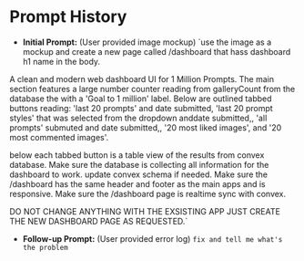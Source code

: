 # Prompt History

- **Initial Prompt:** (User provided image mockup)
  `use the image as a mockup and create a new page called /dashboard that hass dashboard h1 name in the body.

A clean and modern web dashboard UI for 1 Million Prompts. The main section features a large number counter reading from galleryCount from the database the with a 'Goal to 1 million' label. Below are outlined tabbed buttons reading: 'last 20 prompts' and date submitted, 'last 20 prompt styles' that was selected from the dropdown anddate submitted,, 'all prompts' submuted and date submitted,, '20 most liked images', and '20 most commented images'.

below each tabbed button is a table view of the results from convex database. Make sure the database is collecting all information for the dashboard to work. update convex schema if needed. Make sure the /dashboard has the same header and footer as the main apps and is responsive. Make sure the /dashboard page is realtime sync with convex.

DO NOT CHANGE ANYTHING WITH THE EXSISTING APP JUST CREATE THE NEW DASHBOARD PAGE AS REQUESTED.`

- **Follow-up Prompt:** (User provided error log)
  `fix and tell me what's the problem`
